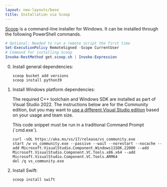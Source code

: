 ```yaml
---
layout: new-layouts/base
title: Installation via Scoop
---
```


[Scoop](https://scoop.sh) is a command-line installer for Windows. It can be installed through the following PowerShell commands.

~~~ powershell
# Optional: Needed to run a remote script the first time
Set-ExecutionPolicy RemoteSigned -Scope CurrentUser
# Command for installing Scoop
Invoke-RestMethod get.scoop.sh | Invoke-Expression
~~~

0. Install general dependencies:

   ~~~ batch
   scoop bucket add versions
   scoop install python39
   ~~~

0. Install Windows platform dependencies:

   The required C++ toolchain and Windows SDK are installed as part of Visual Studio 2022. The instructions below are for the Community edition, but you may want to [use a different Visual Studio edition](https://visualstudio.microsoft.com/vs/compare/) based on your usage and team size.

   <div class="warning" markdown="1">
   This code snippet must be run in a traditional Command Prompt (`cmd.exe`).
   </div>

   ~~~ batch
   curl -sOL https://aka.ms/vs/17/release/vs_community.exe
   start /w vs_community.exe --passive --wait --norestart --nocache --add Microsoft.VisualStudio.Component.Windows11SDK.22000 --add Microsoft.VisualStudio.Component.VC.Tools.x86.x64 --add Microsoft.VisualStudio.Component.VC.Tools.ARM64
   del /q vs_community.exe
   ~~~

0. Install Swift:

   ~~~ batch
   scoop install swift
   ~~~
